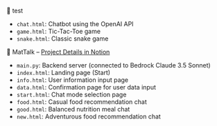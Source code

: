 📁 test

- `chat.html`: Chatbot using the OpenAI API  
- `game.html`: Tic-Tac-Toe game  
- `snake.html`: Classic snake game

📁 MatTalk – [Project Details in Notion](https://kimheejoo.notion.site/mattalk?pvs=4)

- `main.py`: Backend server (connected to Bedrock Claude 3.5 Sonnet)  
- `index.html`: Landing page (Start)  
- `info.html`: User information input page  
- `data.html`: Confirmation page for user data input  
- `start.html`: Chat mode selection page  
- `food.html`: Casual food recommendation chat  
- `good.html`: Balanced nutrition meal chat  
- `new.html`: Adventurous food recommendation chat
